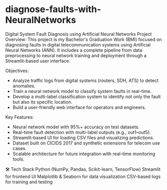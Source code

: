# diagnose-faults-with-NeuralNetworks
Digital System Fault Diagnosis using Artificial Neural Networks
Project Overview:
This project is my Bachelor's Graduation Work (BMI) focused on diagnosing faults in digital telecommunication systems using Artificial Neural Networks (ANN). It includes a complete pipeline from data preprocessing to neural network training and deployment through a Streamlit-based user interface.

Objectives:
- Analyze traffic logs from digital systems (routers, SDH, ATS) to detect anomalies.
- Train a neural network model to classify system faults in real-time.
- Develop a multi-label classification system to identify not only the fault but also its specific location.
- Build a user-friendly web interface for operators and engineers.

Key Features:
- Neural network model with 95%+ accuracy on test datasets.
- Real-time fault detection with multi-label outputs (e.g., out1–out5).
- Streamlit-based UI for loading CSV files and visualizing predictions.
- Dataset built on CICIDS 2017 and synthetic extensions for telecom use cases.
- Scalable architecture for future integration with real-time monitoring tools.

🛠️ Tech Stack
Python (NumPy, Pandas, Scikit-learn, TensorFlow)
Streamlit for frontend UI
Matplotlib & Seaborn for data visualization
CSV-based logs for training and testing
